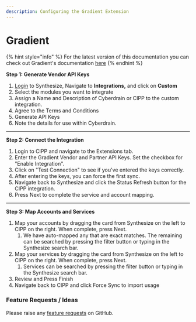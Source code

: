 ```yaml
---
description: Configuring the Gradient Extension
---
```


# Gradient

{% hint style="info" %}
For the latest version of this documentation you can check out Gradient's documentation [here](https://support.meetgradient.com/cipp)
{% endhint %}

**Step 1: Generate Vendor API Keys**&#x20;

1. [Login](https://app.usegradient.com/login) to Synthesize, Navigate to **Integrations,** and click on **Custom**
2. Select the modules you want to integrate
3. Assign a Name and Description of Cyberdrain or CIPP to the custom integration.
4. Agree to the Terms and Conditions
5. Generate API Keys
6. Note the details for use within Cyberdrain. &#x20;

***

&#x20;

**Step 2: Connect the Integration**&#x20;

1. Login to CIPP and navigate to the Extensions tab.&#x20;
2. Enter the Gradient Vendor and Partner API Keys. Set the checkbox for "Enable Integration".
3. Click on "Test Connection" to see if you've entered the keys correctly.
4. After entering the keys, you can force the first sync.
5. Navigate back to Synthesize and click the Status Refresh button for the CIPP integration.
6. Press Next to complete the service and account mapping.&#x20;

***

&#x20;

**Step 3: Map Accounts and Services**&#x20;

1. Map your accounts by dragging the card from Synthesize on the left to CIPP on the right. When complete, press Next.  &#x20;
   1. We have auto-mapped any that are exact matches. The remaining can be searched by pressing the filter button or typing in the Synthesize search bar. &#x20;
2. Map your services by dragging the card from Synthesize on the left to CIPP on the right. When complete, press Next.  &#x20;
   1. Services can be searched by pressing the filter button or typing in the Synthesize search bar. &#x20;
3. Review and Press Finish&#x20;
4. Navigate back to CIPP and click Force Sync to import usage

### Feature Requests / Ideas

Please raise any [feature requests](https://github.com/KelvinTegelaar/CIPP/issues/new?assignees=\&labels=\&template=feature\_request.md\&title=FEATURE+REQUEST%3A+) on GitHub.
